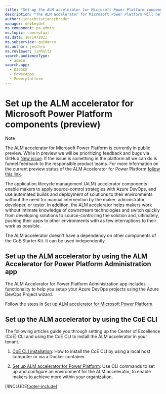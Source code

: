 ```yaml
---
title: "Set up the ALM accelerator for Microsoft Power Platform components | MicrosoftDocs"
description: "The ALM accelerator for Microsoft Power Platform will help you follow ALM patterns and practices to source-control and move your solutions from your development environment to test and production environments with Azure DevOps. This guide will walk through the setup of the accelerator by using the Center of Excellence CLI"
author: jenschristianschroder 
manager: devkeydet
ms.component: pa-admin
ms.topic: conceptual
ms.date: 10/14/2021
ms.subservice: guidance
ms.author: jeschro 
ms.reviewer: jimholtz
search.audienceType: 
  - admin
search.app: 
  - D365CE
  - PowerApps
  - Powerplatform
---
```


# Set up the ALM accelerator for Microsoft Power Platform components (preview)

> [!NOTE]
> The ALM accelerator for Microsoft Power Platform is currently in public preview. While in preview we will be prioritizing feedback and bugs via GitHub [New issue](https://github.com/microsoft/coe-starter-kit/labels/alm-accelerator). If the issue is something in the platform all we can do is funnel feedback to the responsible product teams. For more information on the current preview status of the ALM Accelerator for Power Platform [follow this link](https://github.com/microsoft/coe-starter-kit/blob/main/CenterofExcellenceALMAccelerator/PREVIEW.md).

The application lifecycle management (ALM) accelerator components enable makers to apply source-control strategies with Azure DevOps, and use automated builds and deployment of solutions to their environments without the need for manual intervention by the maker, administrator, developer, or tester. In addition, the ALM accelerator helps makers work without intimate knowledge of downstream technologies and switch quickly from developing solutions to source-controlling the solution and, ultimately, pushing their apps to other environments with as few interruptions to their work as possible.

The ALM accelerator doesn't have a dependency on other components of the CoE Starter Kit. It can be used independently.

## Set up the ALM accelerator by using the ALM Accelerator for Power Platform Administration app

The ALM Accelerator for Power Platform Administration app includes functionality to help you setup your Azure DevOps projects using the Azure DevOps Project wizard.

Follow the steps in [Set up ALM accelerator for Microsoft Power Platform](setup-almacceleratorpowerplatform-preview.md).

## Set up the ALM accelerator by using the CoE CLI

The following articles guide you through setting up the Center of Excellence (CoE) CLI and using the CoE CLI to install the ALM accelerator in your tenant.

1. [CoE CLI installation](./cli/install.md): How to install the CoE CLI by using a local host computer or via a Docker container.

1. [Set up ALM accelerator for Power Platform](./cli/alm/admin-install.md): Use CLI commands to set up and configure an environment for the ALM accelerator, to enable makers to achieve more within your organization.

[!INCLUDE[footer-include](../../includes/footer-banner.md)]
